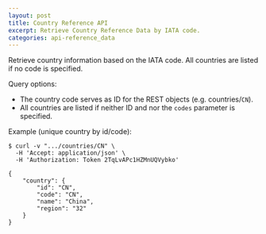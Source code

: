 ```yaml
---
layout: post
title: Country Reference API
excerpt: Retrieve Country Reference Data by IATA code.
categories: api-reference_data
---
```

Retrieve country information based on the IATA code. All countries are listed if no code is specified. 

Query options:
* The country code serves as ID for the REST objects (e.g. countries/`CN`). 
* All countries are listed if neither ID and nor the `codes` parameter is specified.


Example (unique country by id/code):

    $ curl -v ".../countries/CN" \
      -H 'Accept: application/json' \
      -H 'Authorization: Token 2TqLvAPc1HZMnUQVybko'

    {
        "country": {
            "id": "CN",
            "code": "CN",
            "name": "China",
            "region": "32"
        }
    }
